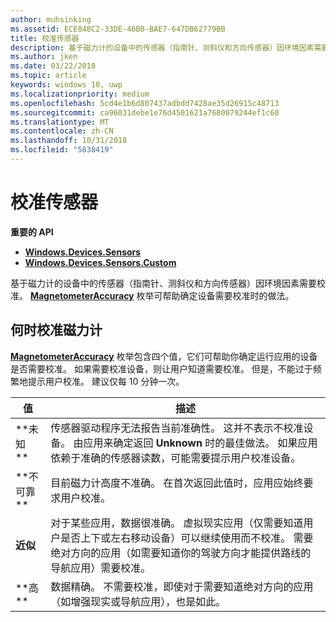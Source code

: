 ```yaml
---
author: muhsinking
ms.assetid: ECE848C2-33DE-46B0-BAE7-647DB62779BB
title: 校准传感器
description: 基于磁力计的设备中的传感器（指南针、测斜仪和方向传感器）因环境因素需要校准。
ms.author: jken
ms.date: 03/22/2018
ms.topic: article
keywords: windows 10, uwp
ms.localizationpriority: medium
ms.openlocfilehash: 5cd4e1b6d807437adbdd7428ae35d26915c48713
ms.sourcegitcommit: ca96031debe1e76d4501621a7680079244ef1c60
ms.translationtype: MT
ms.contentlocale: zh-CN
ms.lasthandoff: 10/31/2018
ms.locfileid: "5838419"
---
```

# <a name="calibrate-sensors"></a>校准传感器


**重要的 API**

-   [**Windows.Devices.Sensors**](https://msdn.microsoft.com/library/windows/apps/BR206408)
-   [**Windows.Devices.Sensors.Custom**](https://msdn.microsoft.com/library/windows/apps/Dn895032)

基于磁力计的设备中的传感器（指南针、测斜仪和方向传感器）因环境因素需要校准。 [**MagnetometerAccuracy**](https://msdn.microsoft.com/library/windows/apps/Dn297552) 枚举可帮助确定设备需要校准时的做法。

## <a name="when-to-calibrate-the-magnetometer"></a>何时校准磁力计

[**MagnetometerAccuracy**](https://msdn.microsoft.com/library/windows/apps/Dn297552) 枚举包含四个值，它们可帮助你确定运行应用的设备是否需要校准。 如果需要校准设备，则让用户知道需要校准。 但是，不能过于频繁地提示用户校准。 建议仅每 10 分钟一次。

| 值           | 描述    |
| ----------------- | ------------------- |
| **未知 **     | 传感器驱动程序无法报告当前准确性。 这并不表示不校准设备。 由应用来确定返回 **Unknown** 时的最佳做法。 如果应用依赖于准确的传感器读数，可能需要提示用户校准设备。 |
| **不可靠  **  | 目前磁力计高度不准确。 在首次返回此值时，应用应始终要求用户校准。 |
| **近似** | 对于某些应用，数据很准确。 虚拟现实应用（仅需要知道用户是否上下或左右移动设备）可以继续使用而不校准。 需要绝对方向的应用（如需要知道你的驾驶方向才能提供路线的导航应用）需要校准。 |
| **高 **        | 数据精确。 不需要校准，即使对于需要知道绝对方向的应用（如增强现实或导航应用），也是如此。 |